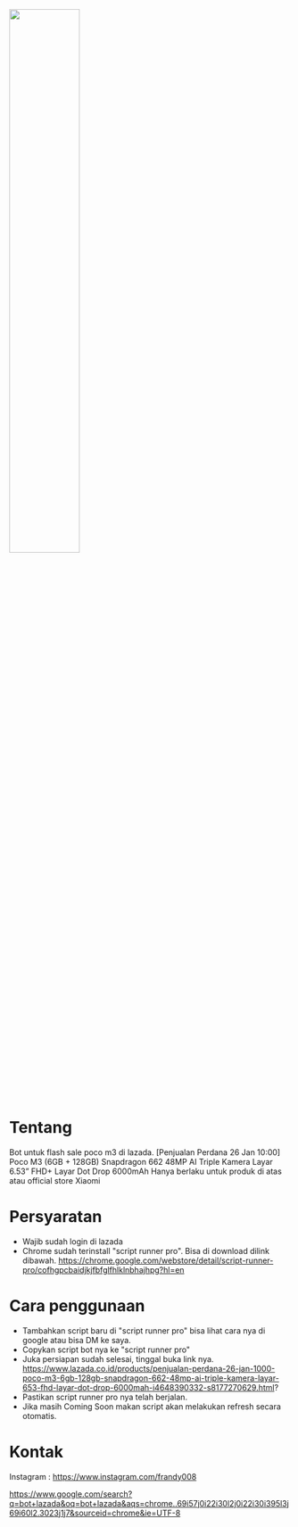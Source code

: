<img src="https://id-live-01.slatic.net/p/230635e46b0fe7fed0c1ea3988b13cb4.jpg" width="50%">

# Tentang

Bot untuk flash sale poco m3 di lazada.
[Penjualan Perdana 26 Jan 10:00] Poco M3 (6GB + 128GB) Snapdragon 662 48MP AI Triple Kamera Layar 6.53” FHD+ Layar Dot Drop 6000mAh
Hanya berlaku untuk produk di atas atau official store Xiaomi

# Persyaratan
- Wajib sudah login di lazada
- Chrome sudah terinstall "script runner pro". Bisa di download dilink dibawah.
https://chrome.google.com/webstore/detail/script-runner-pro/cofhgpcbaidjkjfbfglfhlklnbhajhpg?hl=en

# Cara penggunaan
- Tambahkan script baru di "script runner pro" bisa lihat cara nya di google atau bisa DM ke saya.
- Copykan script bot nya ke "script runner pro"
- Juka persiapan sudah selesai, tinggal buka link nya.
https://www.lazada.co.id/products/penjualan-perdana-26-jan-1000-poco-m3-6gb-128gb-snapdragon-662-48mp-ai-triple-kamera-layar-653-fhd-layar-dot-drop-6000mah-i4648390332-s8177270629.html?
- Pastikan script runner pro nya telah berjalan.
- Jika masih Coming Soon makan script akan melakukan refresh secara otomatis.

# Kontak
Instagram : https://www.instagram.com/frandy008


https://www.google.com/search?q=bot+lazada&oq=bot+lazada&aqs=chrome..69i57j0i22i30l2j0i22i30i395l3j69i60l2.3023j1j7&sourceid=chrome&ie=UTF-8
